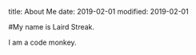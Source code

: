 title: About Me
date: 2019-02-01
modified: 2019-02-01

#My name is Laird Streak.

I am a code monkey.

